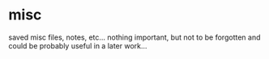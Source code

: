# misc
saved misc files, notes, etc...
nothing important, but not to be forgotten and could be probably useful in a later work...
